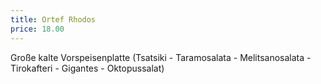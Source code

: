 ```yaml
---
title: Ortef Rhodos
price: 18.00
---
```


Große kalte Vorspeisenplatte (Tsatsiki - Taramosalata - Melitsanosalata -
Tirokafteri - Gigantes - Oktopussalat)
